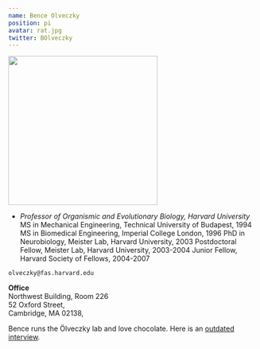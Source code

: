 ```yaml
---
name: Bence Olveczky
position: pi
avatar: rat.jpg
twitter: BOlveczky
---
```


<img width="300" src="{{site.baseurl}}/images/people/{{page.avatar}}" data-action="zoom">

- _Professor of Organismic and Evolutionary Biology, Harvard University_
MS in Mechanical Engineering, Technical University of Budapest, 1994
MS in Biomedical Engineering, Imperial College London, 1996
PhD in Neurobiology, Meister Lab, Harvard University, 2003
Postdoctoral Fellow, Meister Lab, Harvard University, 2003-2004
Junior Fellow, Harvard Society of Fellows, 2004-2007


<i class="fa fa-envelope-o"></i> `olveczky@fas.harvard.edu`

**Office**<br>
Northwest Building, Room 226 <br>
52 Oxford Street, <br>
Cambridge, MA 02138,


Bence runs the Ölveczky lab and love chocolate. Here is an [outdated interview](http://www.cell.com/current-biology/fulltext/S0960-9822(15)01303-2). 


